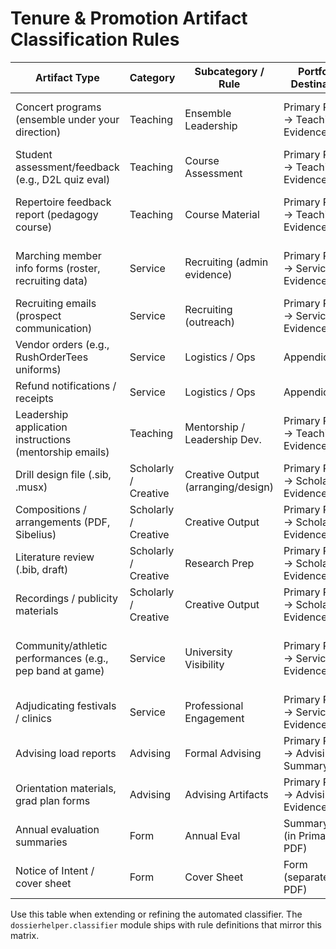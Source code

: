 # Tenure & Promotion Artifact Classification Rules

| Artifact Type                                            | Category             | Subcategory / Rule                 | Portfolio Destination              | Source Rationale                                                   |
| -------------------------------------------------------- | -------------------- | ---------------------------------- | ---------------------------------- | ------------------------------------------------------------------ |
| Concert programs (ensemble under your direction)         | Teaching             | Ensemble Leadership                | Primary PDF → Teaching Evidence    | CBDNA: teaching includes ensemble prep & communication             |
| Student assessment/feedback (e.g., D2L quiz eval)        | Teaching             | Course Assessment                  | Primary PDF → Teaching Evidence    | Dept rules: student evals show teaching effectiveness              |
| Repertoire feedback report (pedagogy course)             | Teaching             | Course Material                    | Primary PDF → Teaching Evidence    | CMU: direct evidence of pedagogy & learning outcomes               |
| Marching member info forms (roster, recruiting data)     | Service              | Recruiting (admin evidence)        | Primary PDF → Service Evidence     | CBDNA: recruitment/retention is service if framed administratively |
| Recruiting emails (prospect communication)               | Service              | Recruiting (outreach)              | Primary PDF → Service Evidence     | CBDNA: outreach recruiting = service                               |
| Vendor orders (e.g., RushOrderTees uniforms)             | Service              | Logistics / Ops                    | Appendices                         | CMU: operational docs belong in Appendices                         |
| Refund notifications / receipts                          | Service              | Logistics / Ops                    | Appendices                         | Same as above                                                      |
| Leadership application instructions (mentorship emails)  | Teaching             | Mentorship / Leadership Dev.       | Primary PDF → Teaching Evidence    | Dept: leadership development = teaching                            |
| Drill design file (.sib, .musx)                          | Scholarly / Creative | Creative Output (arranging/design) | Primary PDF → Scholarship Evidence | CBDNA: drill/arranging = creative scholarship                      |
| Compositions / arrangements (PDF, Sibelius)              | Scholarly / Creative | Creative Output                    | Primary PDF → Scholarship Evidence | Same                                                               |
| Literature review (.bib, draft)                          | Scholarly / Creative | Research Prep                      | Primary PDF → Scholarship Evidence | Dept rules: lit reviews = scholarship prep                         |
| Recordings / publicity materials                         | Scholarly / Creative | Creative Output                    | Primary PDF → Scholarship Evidence | CBDNA: recordings & publicity = creative work                      |
| Community/athletic performances (e.g., pep band at game) | Service              | University Visibility              | Primary PDF → Service Evidence     | CBDNA: all pep/marching performances = service to community        |
| Adjudicating festivals / clinics                         | Service              | Professional Engagement            | Primary PDF → Service Evidence     | Dept rules: adjudication/clinics = service                         |
| Advising load reports                                    | Advising             | Formal Advising                    | Primary PDF → Advising Summary     | Dept rules: advising ≥5%, requires evidence                        |
| Orientation materials, grad plan forms                   | Advising             | Advising Artifacts                 | Primary PDF → Advising Evidence    | CMU portfolio instructions                                         |
| Annual evaluation summaries                              | Form                 | Annual Eval                        | SummaryTable (in Primary PDF)      | CMU: required form                                                 |
| Notice of Intent / cover sheet                           | Form                 | Cover Sheet                        | Form (separate PDF)                | CMU portfolio instructions                                         |

Use this table when extending or refining the automated classifier. The `dossierhelper.classifier` module ships with rule definitions that mirror this matrix.
